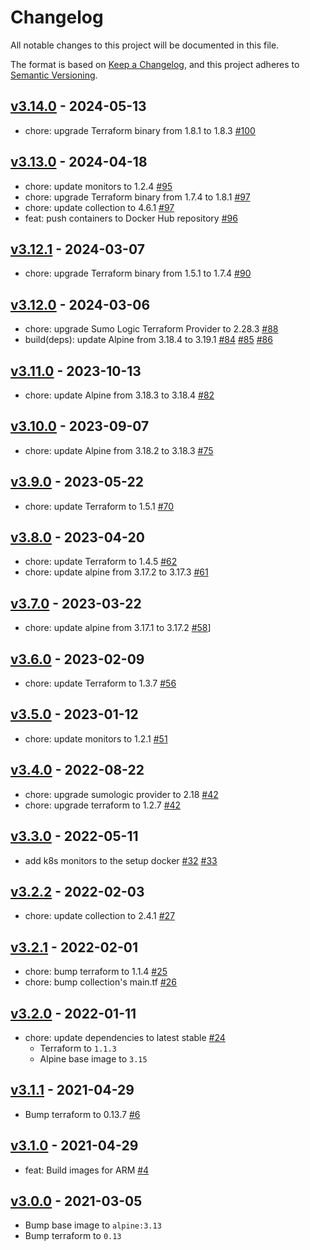 # Changelog

All notable changes to this project will be documented in this file.

The format is based on [Keep a Changelog](https://keepachangelog.com/en/1.0.0/),
and this project adheres to [Semantic Versioning](https://semver.org/spec/v2.0.0.html).

## [v3.14.0] - 2024-05-13

- chore: upgrade Terraform binary from 1.8.1 to 1.8.3 [#100]

[#100]: https://github.com/SumoLogic/sumologic-kubernetes-setup/pull/100
[v3.14.0]: https://github.com/SumoLogic/sumologic-kubernetes-setup/releases/v3.14.0

## [v3.13.0] - 2024-04-18

- chore: update monitors to 1.2.4 [#95]
- chore: upgrade Terraform binary from 1.7.4 to 1.8.1 [#97]
- chore: update collection to 4.6.1 [#97]
- feat: push containers to Docker Hub repository [#96]

[#95]: https://github.com/SumoLogic/sumologic-kubernetes-setup/pull/95
[#96]: https://github.com/SumoLogic/sumologic-kubernetes-setup/pull/96
[#97]: https://github.com/SumoLogic/sumologic-kubernetes-setup/pull/97
[v3.13.0]: https://github.com/SumoLogic/sumologic-kubernetes-setup/releases/v3.13.0

## [v3.12.1] - 2024-03-07

- chore: upgrade Terraform binary from 1.5.1 to 1.7.4 [#90]

[#90]: https://github.com/SumoLogic/sumologic-kubernetes-setup/pull/90
[v3.12.1]: https://github.com/SumoLogic/sumologic-kubernetes-setup/releases/v3.12.1

## [v3.12.0] - 2024-03-06

- chore: upgrade Sumo Logic Terraform Provider to 2.28.3 [#88]
- build(deps): update Alpine from 3.18.4 to 3.19.1 [#84] [#85] [#86]

[#84]: https://github.com/SumoLogic/sumologic-kubernetes-setup/pull/84
[#85]: https://github.com/SumoLogic/sumologic-kubernetes-setup/pull/85
[#86]: https://github.com/SumoLogic/sumologic-kubernetes-setup/pull/86
[#88]: https://github.com/SumoLogic/sumologic-kubernetes-setup/pull/88
[v3.12.0]: https://github.com/SumoLogic/sumologic-kubernetes-setup/releases/v3.12.0

## [v3.11.0] - 2023-10-13

- chore: update Alpine from 3.18.3 to 3.18.4 [#82]

[#82]: https://github.com/SumoLogic/sumologic-kubernetes-setup/pull/82
[v3.11.0]: https://github.com/SumoLogic/sumologic-kubernetes-setup/releases/v3.11.0

## [v3.10.0] - 2023-09-07

- chore: update Alpine from 3.18.2 to 3.18.3 [#75]

[v3.10.0]: https://github.com/SumoLogic/sumologic-kubernetes-setup/releases/v3.10.0
[#75]: https://github.com/SumoLogic/sumologic-kubernetes-setup/pull/75

## [v3.9.0] - 2023-05-22

- chore: update Terraform to 1.5.1 [#70]

[v3.9.0]: https://github.com/SumoLogic/sumologic-kubernetes-setup/releases/v3.9.0
[#70]: https://github.com/SumoLogic/sumologic-kubernetes-setup/pull/70

## [v3.8.0] - 2023-04-20

- chore: update Terraform to 1.4.5 [#62]
- chore: update alpine from 3.17.2 to 3.17.3 [#61]

[v3.8.0]: https://github.com/SumoLogic/sumologic-kubernetes-setup/releases/v3.8.0
[#61]: https://github.com/SumoLogic/sumologic-kubernetes-setup/pull/61
[#62]: https://github.com/SumoLogic/sumologic-kubernetes-setup/pull/62

## [v3.7.0] - 2023-03-22

- chore: update alpine from 3.17.1 to 3.17.2 [#58]]

[v3.7.0]: https://github.com/SumoLogic/sumologic-kubernetes-setup/releases/v3.7.0
[#58]: https://github.com/SumoLogic/sumologic-kubernetes-setup/pull/58

## [v3.6.0] - 2023-02-09

- chore: update Terraform to 1.3.7 [#56]

[v3.6.0]: https://github.com/SumoLogic/sumologic-kubernetes-setup/releases/v3.6.0
[#56]: https://github.com/SumoLogic/sumologic-kubernetes-setup/pull/56

## [v3.5.0] - 2023-01-12

- chore: update monitors to 1.2.1 [#51]

[v3.5.0]: https://github.com/SumoLogic/sumologic-kubernetes-setup/releases/v3.5.0
[#51]: https://github.com/SumoLogic/sumologic-kubernetes-setup/pull/51

## [v3.4.0] - 2022-08-22

- chore: upgrade sumologic provider to 2.18 [#42]
- chore: upgrade terraform to 1.2.7 [#42]

[v3.4.0]: https://github.com/SumoLogic/sumologic-kubernetes-setup/releases/v3.4.0
[#42]: https://github.com/SumoLogic/sumologic-kubernetes-setup/pull/42

## [v3.3.0] - 2022-05-11

- add k8s monitors to the setup docker [#32] [#33]

[v3.3.0]: https://github.com/SumoLogic/sumologic-kubernetes-setup/releases/v3.3.0
[#32]: https://github.com/SumoLogic/sumologic-kubernetes-setup/pull/32
[#33]: https://github.com/SumoLogic/sumologic-kubernetes-setup/pull/33

## [v3.2.2] - 2022-02-03

- chore: update collection to 2.4.1 [#27]

[v3.2.2]: https://github.com/SumoLogic/sumologic-kubernetes-setup/releases/v3.2.2
[#27]: https://github.com/SumoLogic/sumologic-kubernetes-setup/pull/27

## [v3.2.1] - 2022-02-01

- chore: bump terraform to 1.1.4 [#25]
- chore: bump collection's main.tf [#26]

[v3.2.1]: https://github.com/SumoLogic/sumologic-kubernetes-setup/releases/v3.2.1
[#25]: https://github.com/SumoLogic/sumologic-kubernetes-setup/pull/25
[#26]: https://github.com/SumoLogic/sumologic-kubernetes-setup/pull/26

## [v3.2.0] - 2022-01-11

- chore: update dependencies to latest stable [#24]
  - Terraform to `1.1.3`
  - Alpine base image to `3.15`

[v3.2.0]: https://github.com/SumoLogic/sumologic-kubernetes-setup/releases/v3.2.0
[#24]: https://github.com/SumoLogic/sumologic-kubernetes-setup/pull/24

## [v3.1.1] - 2021-04-29

- Bump terraform to 0.13.7 [#6]

[v3.1.1]: https://github.com/SumoLogic/sumologic-kubernetes-setup/releases/v3.1.1
[#6]: https://github.com/SumoLogic/sumologic-kubernetes-setup/pull/6

## [v3.1.0] - 2021-04-29

- feat: Build images for ARM [#4]

[v3.1.0]: https://github.com/SumoLogic/sumologic-kubernetes-setup/releases/v3.1.0
[#4]: https://github.com/SumoLogic/sumologic-kubernetes-setup/pull/4

## [v3.0.0] - 2021-03-05

- Bump base image to `alpine:3.13`
- Bump terraform to `0.13`

[v3.0.0]: https://github.com/SumoLogic/sumologic-kubernetes-setup/releases/v3.0.0
